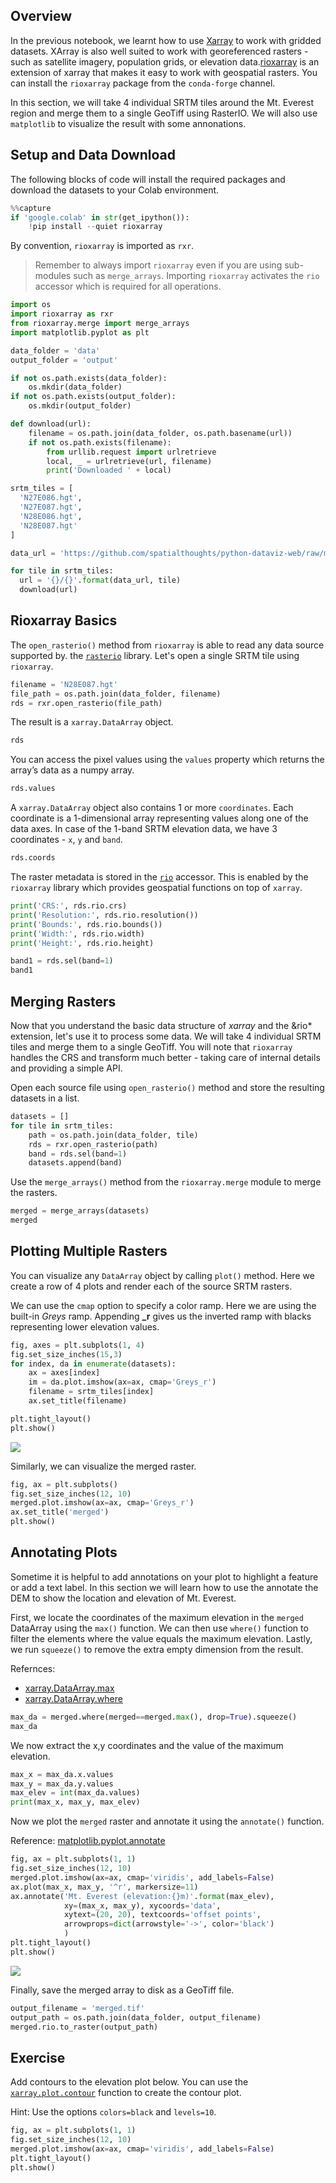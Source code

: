 ## Overview

In the previous notebook, we learnt how to use [Xarray](http://xarray.pydata.org/) to work with gridded datasets. XArray is also well suited to work with georeferenced rasters - such as satellite imagery, population grids, or elevation data.[rioxarray](https://corteva.github.io/rioxarray/stable/index.html) is an extension of xarray that makes it easy to work with geospatial rasters. You can install the `rioxarray` package from the `conda-forge` channel. 

In this section, we will take 4 individual SRTM tiles around the Mt. Everest region and merge them to a single GeoTiff using RasterIO. We will also use `matplotlib` to visualize the result with some annonations.

## Setup and Data Download

The following blocks of code will install the required packages and download the datasets to your Colab environment.


```python
%%capture
if 'google.colab' in str(get_ipython()):
    !pip install --quiet rioxarray
```

By convention, `rioxarray` is imported as `rxr`.

> Remember to always import `rioxarray` even if you are using sub-modules such as `merge_arrays`. Importing `rioxarray` activates the `rio` accessor which is required for all operations.


```python
import os
import rioxarray as rxr
from rioxarray.merge import merge_arrays
import matplotlib.pyplot as plt
```


```python
data_folder = 'data'
output_folder = 'output'

if not os.path.exists(data_folder):
    os.mkdir(data_folder)
if not os.path.exists(output_folder):
    os.mkdir(output_folder)
```


```python
def download(url):
    filename = os.path.join(data_folder, os.path.basename(url))
    if not os.path.exists(filename):
        from urllib.request import urlretrieve
        local, _ = urlretrieve(url, filename)
        print('Downloaded ' + local)

srtm_tiles = [
  'N27E086.hgt',
  'N27E087.hgt',
  'N28E086.hgt',
  'N28E087.hgt'
]

data_url = 'https://github.com/spatialthoughts/python-dataviz-web/raw/main/data/srtm/'

for tile in srtm_tiles:
  url = '{}/{}'.format(data_url, tile)
  download(url)
```

## Rioxarray Basics

The `open_rasterio()` method from `rioxarray` is able to read any data source supported by. the [`rasterio`](https://rasterio.readthedocs.io/en/latest/) library. Let's open a single SRTM tile using `rioxarray`.


```python
filename = 'N28E087.hgt'
file_path = os.path.join(data_folder, filename)
rds = rxr.open_rasterio(file_path)
```

The result is a `xarray.DataArray` object.


```python
rds
```

You can access the pixel values using the `values` property which returns the array’s data as a numpy array.


```python
rds.values
```

A `xarray.DataArray` object also contains 1 or more `coordinates`. Each coordinate is a 1-dimensional array representing values along one of the data axes. In case of the 1-band SRTM elevation data, we have 3 coordinates - `x`, `y` and `band`.


```python
rds.coords
```

The raster metadata is stored in the [`rio`](https://corteva.github.io/rioxarray/stable/rioxarray.html#rioxarray-rio-accessors) accessor. This is enabled by the `rioxarray` library which provides geospatial functions on top of `xarray`. 


```python
print('CRS:', rds.rio.crs)
print('Resolution:', rds.rio.resolution())
print('Bounds:', rds.rio.bounds())
print('Width:', rds.rio.width)
print('Height:', rds.rio.height)
```


```python
band1 = rds.sel(band=1)
band1
```

## Merging Rasters

Now that you understand the basic data structure of *xarray* and the &rio* extension, let's use it to process some data. We will take 4 individual SRTM tiles and merge them to a single GeoTiff. You will note that `rioxarray` handles the CRS and transform much better - taking care of internal details and providing a simple API.

Open each source file using `open_rasterio()` method and store the resulting datasets in a list.


```python
datasets = []
for tile in srtm_tiles:
    path = os.path.join(data_folder, tile)
    rds = rxr.open_rasterio(path)
    band = rds.sel(band=1)
    datasets.append(band)
```

Use the `merge_arrays()` method from the `rioxarray.merge` module to merge the rasters.


```python
merged = merge_arrays(datasets)
merged
```

## Plotting Multiple Rasters

You can visualize any `DataArray` object by calling `plot()` method. Here we create a row of 4 plots and render each of the source SRTM rasters. 

We can use the `cmap` option to specify a color ramp. Here we are using the built-in *Greys* ramp. Appending **_r** gives us the inverted ramp with blacks representing lower elevation values.


```python
fig, axes = plt.subplots(1, 4)
fig.set_size_inches(15,3)
for index, da in enumerate(datasets):
    ax = axes[index]
    im = da.plot.imshow(ax=ax, cmap='Greys_r')
    filename = srtm_tiles[index]
    ax.set_title(filename)

plt.tight_layout()
plt.show()
```


    
![](python-dataviz-output/07_visualizing_rasters_files/07_visualizing_rasters_27_0.png)
    


Similarly, we can visualize the merged raster.


```python
fig, ax = plt.subplots()
fig.set_size_inches(12, 10)
merged.plot.imshow(ax=ax, cmap='Greys_r')
ax.set_title('merged')
plt.show()
```

## Annotating Plots

Sometime it is helpful to add annotations on your plot to highlight a feature or add a text label. In this section we will learn how to use the annotate the DEM to show the location and elevation of Mt. Everest.

First, we locate the coordinates of the maximum elevation in the `merged` DataArray using the `max()` function. We can then use `where()` function to filter the elements where the value equals the maximum elevation. Lastly, we run `squeeze()` to remove the extra empty dimension from the result.

Refernces:
* [xarray.DataArray.max](https://docs.xarray.dev/en/stable/generated/xarray.DataArray.max.html)
* [xarray.DataArray.where](https://docs.xarray.dev/en/stable/generated/xarray.DataArray.where.html)


```python
max_da = merged.where(merged==merged.max(), drop=True).squeeze()
max_da
```

We now extract the x,y coordinates and the value of the maximum elevation.


```python
max_x = max_da.x.values
max_y = max_da.y.values
max_elev = int(max_da.values)
print(max_x, max_y, max_elev)
```

Now we plot the `merged` raster and annotate it using the `annotate()` function. 

Reference: [matplotlib.pyplot.annotate
](https://matplotlib.org/stable/api/_as_gen/matplotlib.pyplot.annotate.html)


```python
fig, ax = plt.subplots(1, 1)
fig.set_size_inches(12, 10)
merged.plot.imshow(ax=ax, cmap='viridis', add_labels=False)
ax.plot(max_x, max_y, '^r', markersize=11)
ax.annotate('Mt. Everest (elevation:{}m)'.format(max_elev),
            xy=(max_x, max_y), xycoords='data',
            xytext=(20, 20), textcoords='offset points',
            arrowprops=dict(arrowstyle='->', color='black')
            )
plt.tight_layout()
plt.show()
```


    
![](python-dataviz-output/07_visualizing_rasters_files/07_visualizing_rasters_36_0.png)
    


Finally, save the merged array to disk as a GeoTiff file.


```python
output_filename = 'merged.tif'
output_path = os.path.join(data_folder, output_filename)
merged.rio.to_raster(output_path)
```

## Exercise

Add contours to the elevation plot below. You can use the [`xarray.plot.contour`](https://docs.xarray.dev/en/stable/generated/xarray.plot.contour.html) function to create the contour plot.

Hint: Use the options `colors=black` and `levels=10`.


```python
fig, ax = plt.subplots(1, 1)
fig.set_size_inches(12, 10)
merged.plot.imshow(ax=ax, cmap='viridis', add_labels=False)
plt.tight_layout()
plt.show()
```

